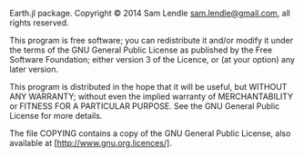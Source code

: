 Earth.jl package. Copyright &copy; 2014 Sam Lendle <sam.lendle@gmail.com>, all rights reserved.

This program is free software; you can redistribute it and/or modify it under the terms of the GNU General Public License as published by the Free Software Foundation; either version 3 of the Licence, or (at your option) any later version.

This program is distributed in the hope that it will be useful, but WITHOUT ANY WARRANTY; without even the implied warranty of MERCHANTABILITY or FITNESS FOR A PARTICULAR PURPOSE. See the GNU General Public License for more details.

The file COPYING contains a copy of the GNU General Public License, also available at [http://www.gnu.org.licences/].

